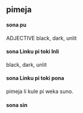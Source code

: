 ## pimeja

#### sona pu

ADJECTIVE black, dark, unlit

#### sona Linku pi toki Inli

black, dark, unlit

#### sona Linku pi toki pona

pimeja li kule pi weka suno.

#### sona sin

